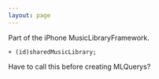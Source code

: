 ```yaml
---
layout: page
---
```




Part of the iPhone MusicLibraryFramework.

<code>+ (id)sharedMusicLibrary;</code>

Have to call this before creating MLQuery<nowiki/>s?
